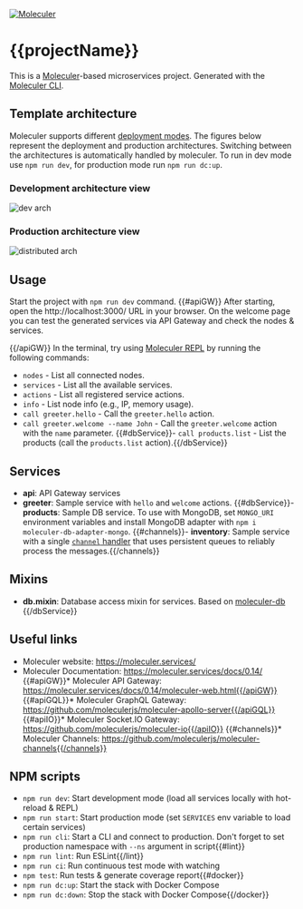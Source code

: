 [![Moleculer](https://badgen.net/badge/Powered%20by/Moleculer/0e83cd)](https://moleculer.services)

# {{projectName}}
This is a [Moleculer](https://moleculer.services/)-based microservices project. Generated with the [Moleculer CLI](https://moleculer.services/docs/0.14/moleculer-cli.html).

## Template architecture
Moleculer supports different [deployment modes](https://moleculer.services/docs/0.14/clustering.html). The figures below represent the deployment and production architectures.
Switching between the architectures is automatically handled by moleculer. To run in dev mode use `npm run dev`, for production mode run `npm run dc:up`.

### Development architecture view
![dev arch](https://raw.githubusercontent.com/moleculerjs/moleculer-template-project/next/media/{{dirName}}/{{imageName}}.svg)

### Production architecture view
![distributed arch](https://raw.githubusercontent.com/moleculerjs/moleculer-template-project/next/media/dist/{{imageName}}.svg)


## Usage
Start the project with `npm run dev` command. 
{{#apiGW}}
After starting, open the http://localhost:3000/ URL in your browser. 
On the welcome page you can test the generated services via API Gateway and check the nodes & services.

{{/apiGW}}
In the terminal, try using [Moleculer REPL](https://moleculer.services/docs/0.14/moleculer-repl.html) by running the following commands:
- `nodes` - List all connected nodes.
- `services` - List all the available services.
- `actions` - List all registered service actions.
- `info` - List node info (e.g., IP, memory usage).
- `call greeter.hello` - Call the `greeter.hello` action.
- `call greeter.welcome --name John` - Call the `greeter.welcome` action with the `name` parameter.
{{#dbService}}- `call products.list` - List the products (call the `products.list` action).{{/dbService}}


## Services
- **api**: API Gateway services
- **greeter**: Sample service with `hello` and `welcome` actions.
{{#dbService}}- **products**: Sample DB service. To use with MongoDB, set `MONGO_URI` environment variables and install MongoDB adapter with `npm i moleculer-db-adapter-mongo`.
{{#channels}}- **inventory**: Sample service with a single [`channel` handler](https://github.com/moleculerjs/moleculer-channels) that uses persistent queues to reliably process the messages.{{/channels}}

## Mixins
- **db.mixin**: Database access mixin for services. Based on [moleculer-db](https://github.com/moleculerjs/moleculer-db#readme)
{{/dbService}}


## Useful links

* Moleculer website: https://moleculer.services/
* Moleculer Documentation: https://moleculer.services/docs/0.14/
{{#apiGW}}* Moleculer API Gateway: https://moleculer.services/docs/0.14/moleculer-web.html{{/apiGW}}
{{#apiGQL}}* Moleculer GraphQL Gateway: https://github.com/moleculerjs/moleculer-apollo-server{{/apiGQL}}
{{#apiIO}}* Moleculer Socket.IO Gateway: https://github.com/moleculerjs/moleculer-io{{/apiIO}}
{{#channels}}* Moleculer Channels: https://github.com/moleculerjs/moleculer-channels{{/channels}}

## NPM scripts

- `npm run dev`: Start development mode (load all services locally with hot-reload & REPL)
- `npm run start`: Start production mode (set `SERVICES` env variable to load certain services)
- `npm run cli`: Start a CLI and connect to production. Don't forget to set production namespace with `--ns` argument in script{{#lint}}
- `npm run lint`: Run ESLint{{/lint}}
- `npm run ci`: Run continuous test mode with watching
- `npm test`: Run tests & generate coverage report{{#docker}}
- `npm run dc:up`: Start the stack with Docker Compose
- `npm run dc:down`: Stop the stack with Docker Compose{{/docker}}
